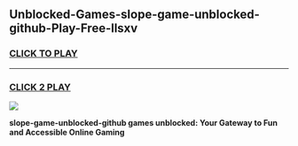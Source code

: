 
## Unblocked-Games-slope-game-unblocked-github-Play-Free-llsxv
<h3>
<a href="https://clearcache.space/e2bc6b?title=slope-game-unblocked-github&ref=21A">CLICK TO PLAY</a></h3>
<hr>

<h3>
<a href="https://clearcache.space/e2bc6b?title=slope-game-unblocked-github&ref=21A">CLICK 2 PLAY</a>
  
</h3>

<a href="https://clearcache.space/e2bc6b?title=slope-game-unblocked-github&ref=21A"><img src="https://clearcache.store/games.png"></a>


**slope-game-unblocked-github games unblocked: Your Gateway to Fun and Accessible Online Gaming**
